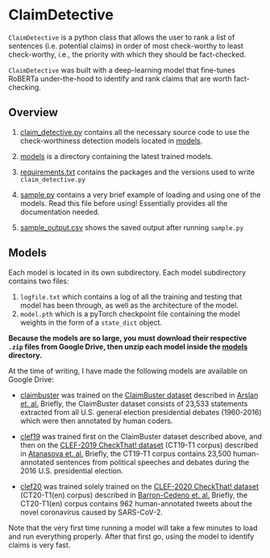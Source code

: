 # ClaimDetective

`ClaimDetective` is a python class that allows the user to rank a list of sentences (i.e. potential claims) in order of most check-worthy to least check-worthy, i.e., the priority with which they should be fact-checked.

`ClaimDetective` was built with a deep-learning model that fine-tunes RoBERTa under-the-hood to identify and rank claims that are worth fact-checking.

## Overview

1. [claim\_detective.py](claim_detective.py) contains all the necessary source code to use the check-worthiness detection models located in [models](models). 

2. [models](models) is a directory containing the latest trained models. 

3. [requirements.txt](requirements.txt) contains the packages and the versions used to write `claim_detective.py`

4. [sample.py](sample.py) contains a very brief example of loading and using one of the models. Read this file before using! Essentially provides all the documentation needed.

5. [sample\_output.csv](sample_output.csv) shows the saved output after running `sample.py` 

## Models

Each model is located in its own subdirectory. Each model subdirectory contains two files: 

1. `logfile.txt` which contains a log of all the training and testing that model has been through, as well as the architecture of the model.
2. `model.pth` which is a pyTorch checkpoint file containing the model weights in the form of a `state_dict` object.

**Because the models are so large, you must download their respective `.zip` files from Google Drive, then unzip each model inside the [models](models) directory.**

At the time of writing, I have made the following models are available on Google Drive: 

* [claimbuster](models/claimbuster.txt) was trained on the [ClaimBuster dataset](https://zenodo.org/record/3609356#.X8q9RxNKhnE) described in [Arslan et. al.](https://arxiv.org/abs/2004.14425) Briefly, the ClaimBuster dataset consists of 23,533 statements extracted from all U.S. general election presidential debates (1960-2016) which were then annotated by human coders.

* [clef19](models/clef19.txt) was trained first on the ClaimBuster dataset described above, and then on the [CLEF-2019 CheckThat! dataset](https://github.com/apepa/clef2019-factchecking-task1#scorers) (CT19-T1 corpus) described in [Atanasova et. al.](https://groups.csail.mit.edu/sls/publications/2019/Mohtarami-CLEF2019.pdf) Briefly, the CT19-T1 corpus contains 23,500 human-annotated sentences from political speeches and debates during the 2016 U.S. presidential election.

* [clef20](models/clef20.txt) was trained solely trained on the [CLEF-2020 CheckThat! dataset](https://github.com/sshaar/clef2020-factchecking-task1#clef2020-checkthat-task-1) (CT20-T1(en) corpus) described in [Barron-Cedeno et. al.](https://arxiv.org/abs/2007.07997) Briefly, the CT20-T1(en) corpus contains 962 human-annotated tweets about the novel coronavirus caused by SARS-CoV-2. 

Note that the very first time running a model will take a few minutes to load and run everything properly. After that first go, using the model to identify claims is very fast.

